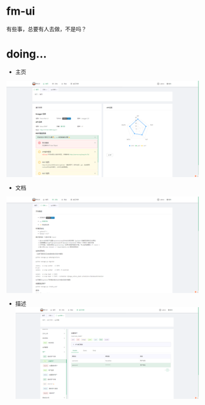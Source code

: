 # fm-ui

有些事，总要有人去做，不是吗？


# doing...

- 主页

![主页](src/assets/img/index.png)

- 文档

![文档](src/assets/img/docs.png)

- 描述
![接口描述](src/assets/img/detail.png)